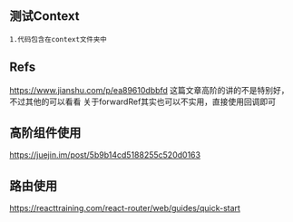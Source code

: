 ## 测试Context
    1.代码包含在context文件夹中

## Refs
https://www.jianshu.com/p/ea89610dbbfd 这篇文章高阶的讲的不是特别好，不过其他的可以看看
关于forwardRef其实也可以不实用，直接使用回调即可

## 高阶组件使用
https://juejin.im/post/5b9b14cd5188255c520d0163

## 路由使用
https://reacttraining.com/react-router/web/guides/quick-start